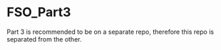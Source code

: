 # FSO_Part3
Part 3 is recommended to be on a separate repo, therefore this repo is separated from the other.
